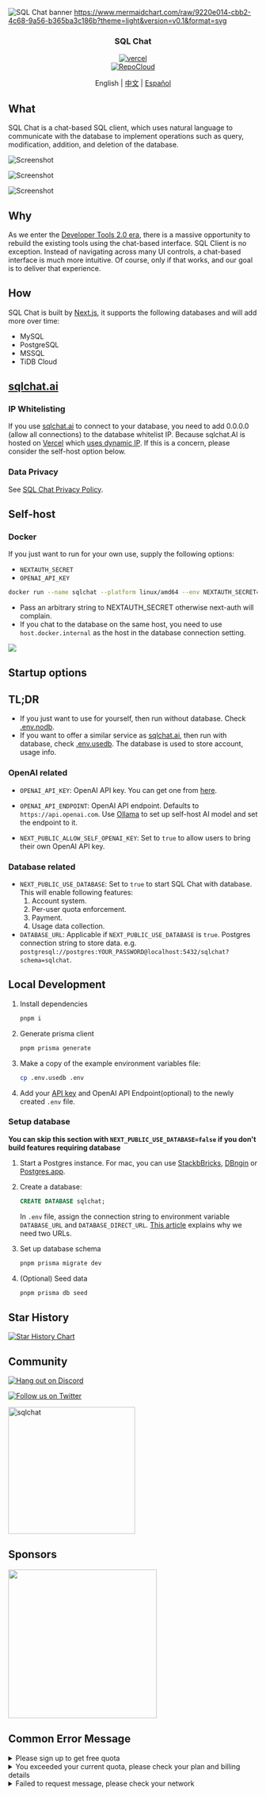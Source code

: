 ![SQL Chat banner](https://raw.githubusercontent.com/sqlchat/sqlchat/main/public/banner.webp)
https://www.mermaidchart.com/raw/9220e014-cbb2-4c68-9a56-b365ba3c186b?theme=light&version=v0.1&format=svg
<div align="center">
  <h3>SQL Chat</h3>
  <a href="https://vercel.com/new/clone?repository-url=https%3A%2F%2Fgithub.com%2Fsqlchat%2Fsqlchat&env=OPENAI_API_KEY">
    <img src="https://img.shields.io/badge/deploy%20on-Vercel-brightgreen.svg?style=for-the-badge&logo=vercel" alt="vercel">
  </a>
  <br>
  <a href="https://repocloud.io/details/?app_id=293">
    <img src="https://img.shields.io/badge/DEPLOY%20ON-REPOCLOUD-blue?logo=iconify&logoColor=white&style=for-the-badge" alt="RepoCloud">
  </a>
  <p>English | <a href="README.zh-CN.md">中文</a> | <a href="README.es-ES.md">Español</a></p>
</div>

## What

SQL Chat is a chat-based SQL client, which uses natural language to communicate with the database to implement operations such as query, modification, addition, and deletion of the database.

![Screenshot](https://raw.githubusercontent.com/sqlchat/sqlchat/main/public/screenshot1.webp)

![Screenshot](https://raw.githubusercontent.com/sqlchat/sqlchat/main/public/screenshot2.webp)

![Screenshot](https://raw.githubusercontent.com/sqlchat/sqlchat/main/public/screenshot3.webp)

## Why

As we enter the [Developer Tools 2.0 era](https://www.sequoiacap.com/article/ai-powered-developer-tools/),
there is a massive opportunity to rebuild the existing tools using the chat-based interface. SQL Client
is no exception. Instead of navigating across many UI controls, a chat-based interface is much
more intuitive. Of course, only if that works, and our goal is to deliver that experience.

## How

SQL Chat is built by [Next.js](https://nextjs.org/), it supports the following databases and will add more over time:

- MySQL
- PostgreSQL
- MSSQL
- TiDB Cloud

## [sqlchat.ai](https://sqlchat.ai)

### IP Whitelisting

If you use [sqlchat.ai](https://sqlchat.ai) to connect to your database, you need to add 0.0.0.0 (allow all connections)
to the database whitelist IP. Because sqlchat.AI is hosted on [Vercel](https://vercel.com/) which [uses dynamic IP](https://vercel.com/guides/how-to-allowlist-deployment-ip-address). If this is a concern, please consider the self-host option below.

### Data Privacy

See [SQL Chat Privacy Policy](https://sqlchat.ai/privacy).

## Self-host

### Docker

If you just want to run for your own use, supply the following options:

- `NEXTAUTH_SECRET`
- `OPENAI_API_KEY`

```bash
docker run --name sqlchat --platform linux/amd64 --env NEXTAUTH_SECRET="$(openssl rand -hex 5)" --env OPENAI_API_KEY=<<YOUR OPENAI KEY>> -p 3000:3000 --hostname localhost sqlchat/sqlchat
```

- Pass an arbitrary string to NEXTAUTH_SECRET otherwise next-auth will complain.
- If you chat to the database on the same host, you need to use `host.docker.internal` as the host in
  the database connection setting.

<img src="https://raw.githubusercontent.com/sqlchat/sqlchat/main/docs/docker-connection-setting.webp" />

## Startup options

## TL;DR

- If you just want to use for yourself, then run without database. Check [.env.nodb](https://github.com/sqlchat/sqlchat/blob/main/.env.nodb).
- If you want to offer a similar service as [sqlchat.ai](https://sqlchat.ai), then run with database, check [.env.usedb](https://github.com/sqlchat/sqlchat/blob/main/.env.usedb). The database is used to store account, usage info.

### OpenAI related

- `OPENAI_API_KEY`: OpenAI API key. You can get one from [here](https://platform.openai.com/api-keys).

- `OPENAI_API_ENDPOINT`: OpenAI API endpoint. Defaults to `https://api.openai.com`. Use [Ollama](https://github.com/ollama/ollama) to set up self-host AI model and set the endpoint to it.

- `NEXT_PUBLIC_ALLOW_SELF_OPENAI_KEY`: Set to `true` to allow users to bring their own OpenAI API key.


### Database related

- `NEXT_PUBLIC_USE_DATABASE`: Set to `true` to start SQL Chat with database. This will
  enable following features:
  1. Account system.
  1. Per-user quota enforcement.
  1. Payment.
  1. Usage data collection.
- `DATABASE_URL`: Applicable if `NEXT_PUBLIC_USE_DATABASE` is `true`. Postgres connection string to store data. e.g. `postgresql://postgres:YOUR_PASSWORD@localhost:5432/sqlchat?schema=sqlchat`.

## Local Development

1. Install dependencies

   ```bash
   pnpm i
   ```

1. Generate prisma client

   ```bash
   pnpm prisma generate
   ```

1. Make a copy of the example environment variables file:

   ```bash
   cp .env.usedb .env
   ```

1. Add your [API key](https://platform.openai.com/account/api-keys) and OpenAI API Endpoint(optional) to the newly created `.env` file.

### Setup database

**You can skip this section with `NEXT_PUBLIC_USE_DATABASE=false` if you don't build features requiring database**

1. Start a Postgres instance. For mac, you can use [StackbBricks](https://stackbricks.app/), [DBngin](https://dbngin.com/) or [Postgres.app](https://postgresapp.com/).

1. Create a database:

   ```sql
   CREATE DATABASE sqlchat;
   ```

   In `.env` file, assign the connection string to environment variable `DATABASE_URL` and `DATABASE_DIRECT_URL`. [This article](https://www.prisma.io/docs/data-platform/data-proxy/prisma-cli-with-data-proxy#set-a-direct-database-connection-url-in-your-prisma-schema) explains why we need two URLs.

1. Set up database schema

   ```bash
   pnpm prisma migrate dev
   ```

1. (Optional) Seed data

   ```bash
   pnpm prisma db seed
   ```

## Star History

[![Star History Chart](https://api.star-history.com/svg?repos=sqlchat/sqlchat&type=Date)](https://star-history.com/#sqlchat/sqlchat&Date)

## Community

[![Hang out on Discord](https://img.shields.io/badge/%20-Hang%20out%20on%20Discord-5865F2?style=for-the-badge&logo=discord&labelColor=EEEEEE)](https://discord.gg/z6kakemDjm)

[![Follow us on Twitter](https://img.shields.io/badge/Follow%20us%20on%20Twitter-1DA1F2?style=for-the-badge&logo=twitter&labelColor=EEEEEE)](https://twitter.com/Bytebase)

<img width="256" src="https://raw.githubusercontent.com/sqlchat/sqlchat/main/public/wechat-qrcode.webp" alt="sqlchat">

## Sponsors

<p>
  <a href="https://www.bytebase.com">
    <img src="https://raw.githubusercontent.com/sqlchat/sqlchat/main/public/bytebase.webp" width=300>
  </a>
</p>

## Common Error Message

<details><summary>Please sign up to get free quota</summary>
<p>

See [this issue](https://github.com/sqlchat/sqlchat/issues/141).

</p>
</details>

<details><summary>You exceeded your current quota, please check your plan and billing details</summary>
<p>

![openai quota](https://raw.githubusercontent.com/sqlchat/sqlchat/main/public/error-exceed-openai-quota.webp)

Your OpenAI Key has run out of quota. Please check your [OpenAI account](https://platform.openai.com/account/api-keys).

</p>
</details>

<details><summary>Failed to request message, please check your network</summary>
<p>

![network error](https://raw.githubusercontent.com/sqlchat/sqlchat/main/public/error-network.webp)

Please make sure you have a stable network connection which can access the OpenAI API endpoint.

```bash
ping api.openai.com
```

If you cannot access the OpenAI API endpoint, you can try to set the `OPENAI_API_ENDPOINT` in UI or environment variable.

</p>
</details>
